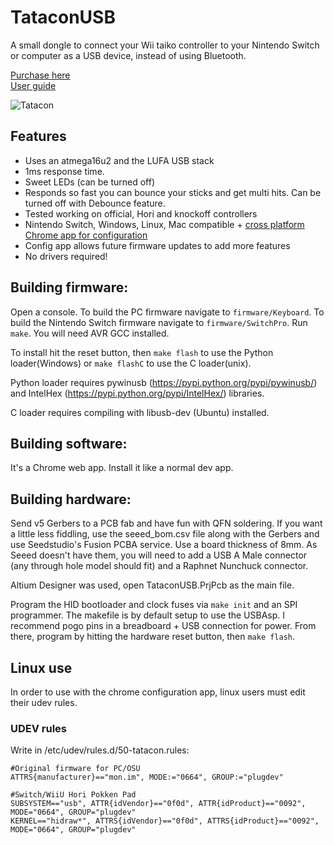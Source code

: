 # TataconUSB
A small dongle to connect your Wii taiko controller to your Nintendo Switch or computer as a USB
device, instead of using Bluetooth.

[Purchase here](https://mon.im/tatacon/)  
[User guide](UserGuide.md)

![Tatacon](Render.png)

## Features
- Uses an atmega16u2 and the LUFA USB stack
- 1ms response time.
- Sweet LEDs (can be turned off)
- Responds so fast you can bounce your sticks and get multi hits. Can be turned off with Debounce feature.
- Tested working on official, Hori and knockoff controllers
- Nintendo Switch, Windows, Linux, Mac compatible + [cross platform Chrome app for configuration](https://chrome.google.com/webstore/detail/tataconfig/ndeibflmpllogilncdmoajadcopjkchg)
- Config app allows future firmware updates to add more features
- No drivers required!

## Building firmware:
Open a console.
To build the PC firmware navigate to `firmware/Keyboard`.
To build the Nintendo Switch firmware navigate to `firmware/SwitchPro`.
Run `make`. You will need AVR GCC installed.

To install hit the reset button, then `make flash` to use the Python loader(Windows) or `make flashC` to use the C loader(unix). 

Python loader requires pywinusb (https://pypi.python.org/pypi/pywinusb/) and
IntelHex (https://pypi.python.org/pypi/IntelHex/) libraries. 

C loader requires compiling with libusb-dev (Ubuntu) installed.

## Building software:
It's a Chrome web app. Install it like a normal dev app.

## Building hardware:
Send v5 Gerbers to a PCB fab and have fun with QFN soldering. If you want
a little less fiddling, use the seeed_bom.csv file along with the Gerbers
and use Seedstudio's Fusion PCBA service. Use a board thickness of 8mm.
As Seeed doesn't have them, you will need to add a USB A Male connector
(any through hole model should fit) and a Raphnet Nunchuck connector.

Altium Designer was used, open TataconUSB.PrjPcb as the main file.

Program the HID bootloader and clock fuses via `make init` and an SPI programmer.
The makefile is by default setup to use the USBAsp. I recommend pogo pins
in a breadboard + USB connection for power.
From there, program by hitting the hardware reset button, then `make flash`.



## Linux use
In order to use with the chrome configuration app, linux users must edit their udev rules.

### UDEV rules
Write in  /etc/udev/rules.d/50-tatacon.rules:
```
#Original firmware for PC/OSU
ATTRS{manufacturer}=="mon.im", MODE:="0664", GROUP:="plugdev"

#Switch/WiiU Hori Pokken Pad
SUBSYSTEM=="usb", ATTR{idVendor}=="0f0d", ATTR{idProduct}=="0092", MODE="0664", GROUP="plugdev"
KERNEL=="hidraw*", ATTRS{idVendor}=="0f0d", ATTRS{idProduct}=="0092",  MODE="0664", GROUP="plugdev"
```